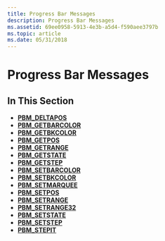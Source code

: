 ```yaml
---
title: Progress Bar Messages
description: Progress Bar Messages
ms.assetid: 69ee0958-5913-4e3b-a5d4-f590aee3797b
ms.topic: article
ms.date: 05/31/2018
---
```


# Progress Bar Messages

## In This Section

-   [**PBM\_DELTAPOS**](pbm-deltapos.md)
-   [**PBM\_GETBARCOLOR**](pbm-getbarcolor.md)
-   [**PBM\_GETBKCOLOR**](pbm-getbkcolor.md)
-   [**PBM\_GETPOS**](pbm-getpos.md)
-   [**PBM\_GETRANGE**](pbm-getrange.md)
-   [**PBM\_GETSTATE**](pbm-getstate.md)
-   [**PBM\_GETSTEP**](pbm-getstep.md)
-   [**PBM\_SETBARCOLOR**](pbm-setbarcolor.md)
-   [**PBM\_SETBKCOLOR**](pbm-setbkcolor.md)
-   [**PBM\_SETMARQUEE**](pbm-setmarquee.md)
-   [**PBM\_SETPOS**](pbm-setpos.md)
-   [**PBM\_SETRANGE**](pbm-setrange.md)
-   [**PBM\_SETRANGE32**](pbm-setrange32.md)
-   [**PBM\_SETSTATE**](pbm-setstate.md)
-   [**PBM\_SETSTEP**](pbm-setstep.md)
-   [**PBM\_STEPIT**](pbm-stepit.md)

 

 




